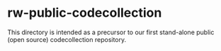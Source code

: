 # rw-public-codecollection

This directory is intended as a precursor to our first stand-alone public (open source) codecollection repository.
